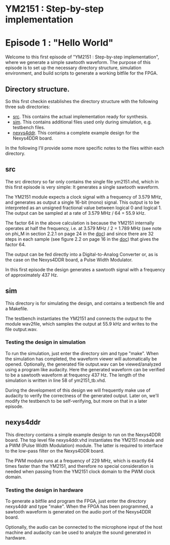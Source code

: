 # YM2151 : Step-by-step implementation
# Episode 1 : "Hello World"

Welcome to this first episode of "YM2151 : Step-by-step implementation", where
we generate a simple sawtooth waveform.  The purpose of this episode is to set
up the necessary directory structure, simulation environment, and build scripts
to generate a working bitfile for the FPGA.

## Directory structure.
So this first checkin establishes the directory structure with the following
three sub directories:
* [src](src). This contains the actual implementation ready for synthesis.
* [sim](sim). This contains additional files used only during simulation, e.g.
  testbench files.
* [nexys4ddr](nexys4ddr). This contains a complete example design for the
  Nexys4DDR board.

In the following I'll provide some more specific notes to the files within
each directory.

## src
The src directory so far only contains the single file ym2151.vhd, which in
this first episode is very simple: It generates a single sawtooth waveform.

The YM2151 module expects a clock signal with a frequency of 3.579 MHz, and
generates as output a single 16-bit (mono) signal. This output is to be
interpreted as an unsigned fractional value between logical 0 and logical 1.
The output can be sampled at a rate of 3.579 MHz / 64 = 55.9 kHz.

The factor 64 in the above calculation is because the YM2151 internally
operates at half the frequency, i.e. at 3.579 MHz / 2 = 1.789 MHz (see note on
phi\_M in section 2.2.1 on page 24 in the
[doc](../../doc/yamaha_ym2151_synthesis.pdf)) and since there are 32 steps in
each sample (see figure 2.2 on page 16 in the
[doc](../../doc/yamaha_ym2151_synthesis.pdf)) that gives the factor 64.

The output can be fed directly into a Digital-to-Analog Converter or, as is
the case on the Nexys4DDR board, a Pulse Width Modulator.

In this first episode the design generates a sawtooth signal with a frequency
of approximately 437 Hz.

## sim
This directory is for simulating the design, and contains a testbench file and
a Makefile.

The testbench instantiates the YM2151 and connects the output to the module
wav2file, which samples the output at 55.9 kHz and writes to the file
output.wav.

### Testing the design in simulation
To run the simulation, just enter the directory sim and type "make". When the
simulation has completed, the waveform viewer will automatically be opened.
Optionally, the generated file output.wav can be viewed/analyzed using a program
like audacity.  Here the generated waveform can be verified to be a sawtooth
waveform at frequency 437 Hz. The length of the simulation is written in line
58 of ym2151\_tb.vhd.

During the development of this design we will frequently make use of audacity
to verify the correctness of the generated output. Later on, we'll modify the
testbench to be self-verifying, but more on that in a later episode.

## nexys4ddr
This directory contains a simple example design to run on the Nexys4DDR board.
The top level file nexys4ddr.vhd instantiates the YM2151 module and a PWM
(Pulse Width Modulation) module. The latter is required to interface to the
low-pass filter on the Nexys4DDR board.

The PWM module runs at a frequency of 229 MHz, which is exactly 64 times faster
than the YM2151, and therefore no special consideration is needed when passing
from the YM2151 clock domain to the PWM clock domain.

### Testing the design in hardware
To generate a bitfile and program the FPGA, just enter the directory nexys4ddr
and type "make". When the FPGA has been programmed, a sawtooth waveform is
generated on the audio port of the Nexys4DDR board.

Optionally, the audio can be connected to the microphone input of the host
machine and audacity can be used to analyze the sound generated in hardware.
